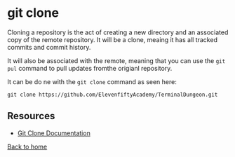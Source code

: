 # git clone

Cloning a repository is the act of creating a new directory and an associated copy of the remote repository.  It will be a clone, meaing it has all tracked commits and commit history.

It will also be associated with the remote, meaning that you can use the `git pul` command to pull updates fromthe origianl repository.

It can be do ne with the `git clone` command as seen here:
```
git clone https://github.com/ElevenfiftyAcademy/TerminalDungeon.git
```

## Resources

- [Git Clone Documentation](https://git-scm.com/docs/git-clone)

[Back to home](../README.md)

